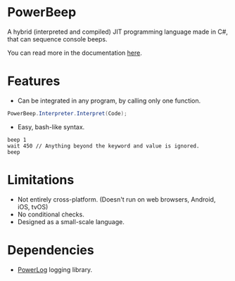# PowerBeep
A hybrid (interpreted and compiled) JIT programming language made in C#, that can sequence console beeps.

You can read more in the documentation [here](https://github.com/Thev2Andy/PowerBeep/wiki).

# Features
* Can be integrated in any program, by calling only one function.
```cs
PowerBeep.Interpreter.Interpret(Code);
```

* Easy, bash-like syntax.
```
beep 1
wait 450 // Anything beyond the keyword and value is ignored.
beep
```

# Limitations
* Not entirely cross-platform. (Doesn't run on web browsers, Android, iOS, tvOS)
* No conditional checks.
* Designed as a small-scale language.

# Dependencies
* [PowerLog](https://github.com/Thev2Andy/PowerLog) logging library.
